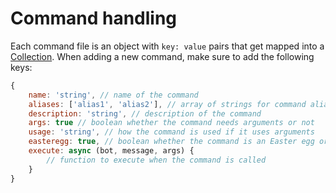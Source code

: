 # Command handling

Each command file is an object with `key: value` pairs that get mapped into a [Collection](https://discord.js.org/#/docs/main/stable/class/Collection). When adding a new command, make sure to add the following keys:

```js
{
    name: 'string', // name of the command
    aliases: ['alias1', 'alias2'], // array of strings for command aliases
    description: 'string', // description of the command
    args: true // boolean whether the command needs arguments or not
    usage: 'string', // how the command is used if it uses arguments
    easteregg: true, // boolean whether the command is an Easter egg or not
    execute: async (bot, message, args) {
        // function to execute when the command is called
    }
}
```
